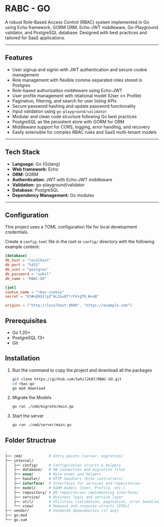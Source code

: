 # RABC - GO

A robust Role-Based Access Control (RBAC) system implemented in Go using Echo framework, GORM ORM, Echo-JWT middleware, Go-Playground validator, and PostgreSQL database. Designed with best practices and tailored for SaaS applications.

---

## Features

- User signup and signin with JWT authentication and secure cookie management
- Role management with flexible comma-separated roles stored in Postgres
- Role-based authorization middleware using Echo-JWT
- User profile management with relational model (User <-> Profile)
- Pagination, filtering, and search for user listing APIs
- Secure password hashing and update password functionality
- Input validation using `go-playground/validator`
- Modular and clean code structure following Go best practices
- PostgreSQL as the persistent store with GORM for ORM
- Middleware support for CORS, logging, error handling, and recovery
- Easily extensible for complex RBAC rules and SaaS multi-tenant models

---

## Tech Stack

- **Language:** Go (Golang)
- **Web framework:** Echo
- **ORM:** GORM
- **Authentication:** JWT with Echo-JWT middleware
- **Validation:** go-playground/validator
- **Database:** PostgreSQL
- **Dependency Management:** Go modules

---

## Configuration

This project uses a TOML configuration file for local development credentials.

Create a `config.toml` file in the root or `config/` directory with the following example content:

```toml
[database]
db_host = "localhost"
db_port = "5432"
db_user = "postgres"
db_password = "sahil"
db_name = "RBAC-GO"

[jwt]
cookie_name = "rbac-cookie"
secret = "K3#v@9$1!pZ^mL2&uQ7*rF4)gT8_W+oB"

origins = ["http://localhost:3000", "https://example.com"]
```

## Prerequisites

- Go 1.20+
- PostgreSQL 13+
- Git

## Installation

1. Run the command to copy the project and download all the packages

   ```bash
   git clone https://github.com/Sahil2k07/RBAC-GO.git
   cd rbac-go
   go mod download
   ```

2. Migrate the Models

   ```bash
   go run ./cmd/migrate/main.go
   ```

3. Start the server

   ```bash
   go run ./cmd/server/main.go
   ```

## Folder Structrue

```graphql
.
├── cmd/            # Entry points (server, migration)
├── internal/
│   ├── config/     # Configuration structs & helpers
│   ├── database/   # DB connection and migration files
│   ├── enum/       # Role enums and helpers
│   ├── handler/    # HTTP handlers (Echo controllers)
│   ├── interface/  # Interfaces for services and repositories
│   ├── model/      # GORM models (User, Profile, etc.)
│   ├── repository/ # DB repositories implementing interfaces
│   ├── service/    # Business logic and service layer
│   ├── util/       # Utilities (validation, pagination, error handling)
│   └── view/       # Request and response structs (DTOs)
├── vendor/         # Vendored dependencies (if any)
├── go.mod
└── go.sum
```
